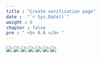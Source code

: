 ```yaml
---
title : "Create verification page"
date :  "`r Sys.Date()`" 
weight : 6
chapter : false
pre : " <b> 6.6 </b> "
---
```


![](../../WorkShop2/06.identity/6.6.verify/376.png?featherlight=false&width=90pc)
![](../../WorkShop2/06.identity/6.6.verify/377.png?featherlight=false&width=90pc)
![](../../WorkShop2/06.identity/6.6.verify/378.png?featherlight=false&width=90pc)
![](../../WorkShop2/06.identity/6.6.verify/379.png?featherlight=false&width=90pc)
![](../../WorkShop2/06.identity/6.6.verify/380.png?featherlight=false&width=90pc)
![](../../WorkShop2/06.identity/6.6.verify/381.png?featherlight=false&width=90pc)
![](../../WorkShop2/06.identity/6.6.verify/382.png?featherlight=false&width=90pc)